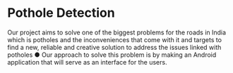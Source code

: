 # Pothole Detection

Our project aims to solve one of the biggest problems for the roads in India which is potholes and the inconveniences that come with it and targets to find a new, reliable and creative solution to address the issues linked with potholes
 ● Our approach to solve this problem is by making an Android application that will serve as an interface for the users.
